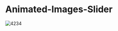 # Animated-Images-Slider

![4234](https://user-images.githubusercontent.com/56477695/149133337-49a80889-cff1-4c71-a3f1-e528cf0eb155.jpg)
